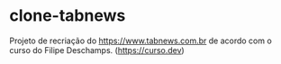 # clone-tabnews

Projeto de recriação do https://www.tabnews.com.br de acordo com o curso do Filipe Deschamps. (https://curso.dev)
